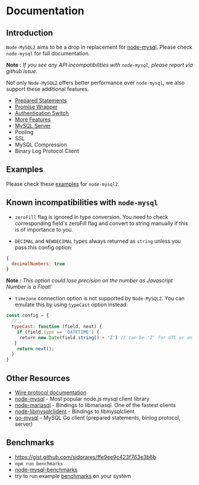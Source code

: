 # Documentation

## Introduction

`Node-MySQL2` aims to be a drop in replacement for [node-mysql](https://github.com/mysqljs/mysql). Please check `node-mysql` for full documentation.

**Note :** *If you see any API incompatibilities with `node-mysql`, please report via github issue.*

Not only `Node-MySQL2` offers better performance over `node-mysql`, we also support these additional features.

- [Prepared Statements](https://github.com/sidorares/node-mysql2/tree/master/documentation/Prepared-Statements.md)
- [Promise Wrapper](https://github.com/sidorares/node-mysql2/tree/master/documentation/Promise-Wrapper.md)
- [Authentication Switch](https://github.com/sidorares/node-mysql2/tree/master/documentation/Authentication-Switch.md)
- [More Features](https://github.com/sidorares/node-mysql2/tree/master/documentation/Extras.md)
- [MySQL Server](https://github.com/sidorares/node-mysql2/tree/master/documentation/MySQL-Server.md)
- Pooling
- SSL
- MySQL Compression
- Binary Log Protocol Client

## Examples

Please check these [examples](https://github.com/sidorares/node-mysql2/tree/master/documentation/Examples.md) for `node-mysql2`.


## Known incompatibilities with `node-mysql`

- `zeroFill` flag is ignored in type conversion.
You need to check corresponding field's zeroFill flag and convert to string manually if this is of importance to you.

- `DECIMAL` and `NEWDECIMAL` types always returned as `string` unless you pass this config option:
```javascript
{
  decimalNumbers: true
}
```
**Note :** *This option could lose precision on the number as Javascript Number is a Float!*

- `timezone` connection option is not supported by `Node-MySQL2`. You can emulate this by using `typeCast` option instead:
```javascript
const config = {
  //...
  typeCast: function (field, next) {
    if (field.type == 'DATETIME') {
     return new Date(field.string() + 'Z') // can be 'Z' for UTC or an offset in the form '+HH:MM' or '-HH:MM'
   }
    return next();
  }
}
```

## Other Resources

  - [Wire protocol documentation](http://dev.mysql.com/doc/internals/en/client-server-protocol.html)
  - [node-mysql](https://github.com/mysqljs/mysql) - Most popular node.js mysql client library
  - [node-mariasql](https://github.com/mscdex/node-mariasql/) - Bindings to libmariasql. One of the fastest clients
  - [node-libmysqlclident](https://github.com/Sannis/node-mysql-libmysqlclient) - Bindings to libmysqlclient
  - [go-mysql](https://github.com/siddontang/go-mysql) - MySQL Go client (prepared statements, binlog protocol, server)

## Benchmarks
  - https://gist.github.com/sidorares/ffe9ee9c423f763e3b6b
  - `npm run benchmarks`
  - [node-mysql-benchmarks](https://github.com/mscdex/node-mysql-benchmarks)
  - try to run example [benchmarks](https://github.com/sidorares/node-mysql2/tree/master/benchmarks) on your system
